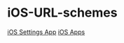 # iOS-URL-schemes

[iOS Settings App](https://gist.github.com/deanlyoung/368e274945a6929e0ea77c4eca345560)
[iOS Apps]()
